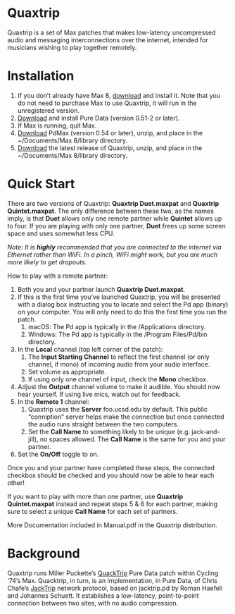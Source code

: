 # Quaxtrip

Quaxtrip is a set of Max patches that makes low-latency uncompressed audio and messaging interconnections over the internet, intended for musicians wishing to play together remotely.

# Installation

1. If you don’t already have Max 8, [download](https://cycling74.com/downloads) and install it. Note that you do not need to purchase Max to use Quaxtrip, it will run in the unregistered version.
2. [Download](http://msp.ucsd.edu/software.html) and install Pure Data (version 0.51-2 or later).
3. If Max is running, quit Max.
4. [Download](http://msp.ucsd.edu/software.html) PdMax (version 0.54 or later), unzip, and place in the ~/Documents/Max 8/library directory.
5. [Download](https://github.com/damonholzborn/QuaxTrip/releases/download/quaxtrip-2020-1004/QuaxTrip.2020-1117.zip) the latest release of Quaxtrip, unzip, and place in the ~/Documents/Max 8/library directory.

# Quick Start

There are two versions of Quaxtrip: **Quaxtrip Duet.maxpat** and **Quaxtrip Quintet.maxpat**. The only difference between these two, as the names imply, is that **Duet** allows only one remote partner while **Quintet** allows up to four. If you are playing with only one partner, **Duet** frees up some screen space and uses somewhat less CPU.

*Note: It is **highly** recommended that you are connected to the internet via Ethernet rather than WiFi. In a pinch, WiFi might work, but you are much more likely to get dropouts.*

How to play with a remote partner:

1. Both you and your partner launch **Quaxtrip Duet.maxpat**.
2. If this is the first time you’ve launched Quaxtrip, you will be presented with a dialog box instructing you to locate and select the Pd app (binary) on your computer. You will only need to do this the first time you run the patch.
	1. macOS: The Pd app is typically in the /Applications directory.
	2. Windows: The Pd app is typically in the /Program Files/Pd/bin  directory.
3. In the **Local** channel (top left corner of the patch):
	1. The **Input Starting Channel** to reflect the first channel (or only channel, if mono) of incoming audio from your audio interface.
	2. Set volume as appropriate.
	3. If using only one channel of input, check the **Mono** checkbox.
4. Adjust the **Output** channel volume to make it audible. You should now hear yourself. If using live mics, watch out for feedback.
5. In the **Remote 1** channel:
	1. Quaxtrip uses the **Server** foo.ucsd.edu by default. This public “conniption” server helps make the connection but once connected the audio runs straight between the two computers.
	2. Set the **Call Name** to something likely to be unique (e.g. jack-and-jill), no spaces allowed. The **Call Name** is the same for you and your partner.
6. Set the **On/Off** toggle to on.

Once you and your partner have completed these steps, the connected checkbox should be checked and you should now be able to hear each other!

If you want to play with more than one partner, use **Quaxtrip Quintet.maxpat** instead and repeat steps 5 & 6 for each partner, making sure to select a unique **Call Name** for each set of partners.

More Documentation included in Manual.pdf in the Quaxtrip distribution.

# Background

Quaxtrip runs Miller Puckette’s [QuackTrip](http://msp.ucsd.edu/tools/quacktrip/) Pure Data patch within Cycling ‘74’s Max. Quacktrip, in turn, is an implementation, in Pure Data, of Chris Chafe’s [JackTrip](https://ccrma.stanford.edu/software/jacktrip/) network protocol, based on jacktrip.pd by Roman Haefeli and Johannes Schuett. It establishes a low-latency, point-to-point connection between two sites, with no audio compression.